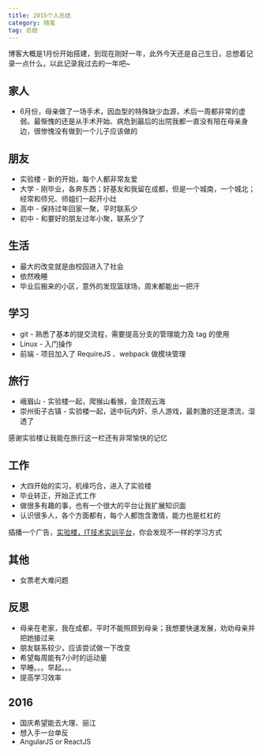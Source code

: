 ```yaml
---
title: 2015个人总结
category: 随笔
tag: 总结
---
```


博客大概是1月份开始搭建，到现在刚好一年，此外今天还是自己生日，总想着记录一点什么，以此记录我过去的一年吧~

## 家人

* 6月份，母亲做了一场手术，因血型的特殊缺少血源，术后一周都非常的虚弱。最惭愧的还是从手术开始、病危到最后的出院我都一直没有陪在母亲身边，很惨愧没有做到一个儿子应该做的

## 朋友

* 实验楼 - 新的开始，每个人都非常友爱
* 大学 - 刚毕业，各奔东西；好基友和我留在成都，但是一个城南，一个城北；经常和师兄、师姐们一起开小灶
* 高中 - 保持过年回家一聚，平时联系少
* 初中 - 和要好的朋友过年小聚，联系少了

## 生活

* 最大的改变就是由校园进入了社会
* 依然晚睡
* 毕业后搬来的小区，意外的发现篮球场，周末都能出一把汗

## 学习

* git - 熟悉了基本的提交流程，需要提高分支的管理能力及 tag 的使用
* Linux - 入门操作
* 前端 - 项目加入了 RequireJS 、webpack 做模块管理

## 旅行

* 峨眉山 - 实验楼一起，爬猴山看猴，金顶观云海
* 崇州街子古镇 - 实验楼一起，途中玩内奸、杀人游戏，最刺激的还是漂流，湿透了

感谢实验楼让我能在旅行这一栏还有非常愉快的记忆

## 工作

* 大四开始的实习，机缘巧合，进入了实验楼
* 毕业转正，开始正式工作
* 做很多有趣的事，也有一个很大的平台让我扩展知识面
* 认识很多人，各个方面都有，每个人都饱含激情，能力也是杠杠的

插播一个广告，[实验楼，IT技术实训平台](https://www.shiyanlou.com)，你会发现不一样的学习方式

## 其他

* 女票老大难问题

## 反思

* 母亲在老家，我在成都，平时不能照顾到母亲；我想要快速发展，劝劝母亲并把她接过来
* 朋友联系较少，应该尝试做一下改变
* 希望每周能有7小时的运动量
* 早睡。。。早起。。。
* 提高学习效率

## 2016

* 国庆希望能去大理、丽江
* 想入手一台单反
* AngularJS or ReactJS